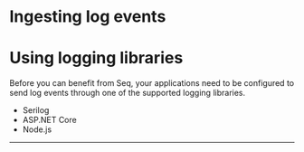 # Ingesting log events
# Using logging libraries
Before you can benefit from Seq, your applications need to be configured to send log events through one of the supported logging libraries.  
* Serilog  
* ASP.NET Core  
* Node.js  
---
